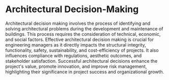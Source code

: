 # Architectural Decision-Making

Architectural decision making involves the process of identifying and solving architectural problems during the development and maintenance of buildings. This process requires the consideration of technical, economic, and social factors. Effective architectural decision making is crucial for engineering managers as it directly impacts the structural integrity, functionality, safety, sustainability, and cost-efficiency of projects. It also influences compliance with regulations, aesthetic outcomes, and stakeholder satisfaction. Successful architectural decisions enhance the project's value, promote innovation, and improve risk management, highlighting their significance in project success and organizational growth.